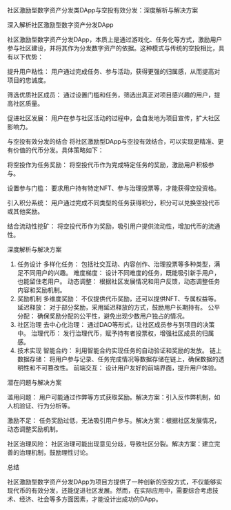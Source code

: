 社区激励型数字资产分发类DApp与空投有效分发：深度解析与解决方案

深入解析社区激励型数字资产分发DApp

社区激励型数字资产分发DApp，本质上是通过游戏化、任务化等方式，激励用户参与社区建设，并将其作为分发数字资产的依据。这种模式与传统的空投相比，具有以下优势：

提升用户粘性： 用户通过完成任务、参与活动，获得更强的归属感，从而提高对项目的忠诚度。

筛选优质社区成员： 通过设置门槛和任务，筛选出真正对项目感兴趣的用户，提高社区质量。

促进社区发展： 用户在参与社区活动的过程中，会自发地为项目宣传，扩大社区影响力。

与空投有效分发的结合
将社区激励型DApp与空投有效结合，可以实现更精准、更有价值的代币分发。具体策略如下：

将空投作为任务奖励： 将空投代币作为完成特定任务的奖励，激励用户积极参与。

设置参与门槛： 要求用户持有特定NFT、参与治理投票等，才能获得空投资格。

引入积分系统： 用户通过完成不同类型的任务获得积分，积分可以兑换空投代币或其他奖励。

结合流动性挖矿： 将空投代币作为奖励，吸引用户提供流动性，增加代币的流通性。

深度解析与解决方案
1. 任务设计
多样化任务： 包括社交互动、内容创作、治理投票等多种类型，满足不同用户的兴趣。
难度梯度： 设计不同难度的任务，既能吸引新手用户，也能留住老用户。
动态调整： 根据社区发展情况和用户反馈，动态调整任务内容和奖励机制。
2. 奖励机制
多维度奖励： 不仅提供代币奖励，还可以提供NFT、专属权益等。
延迟释放： 对于部分奖励，采用延迟释放的方式，鼓励用户长期持有。
公平分配： 确保奖励分配的公平性，避免出现少数用户独占的情况。
3. 社区治理
去中心化治理： 通过DAO等形式，让社区成员参与到项目的决策中。
治理代币： 发行治理代币，赋予持有者投票权，增强社区成员的归属感。
4. 技术实现
智能合约： 利用智能合约实现任务的自动验证和奖励的发放。
链上数据存储： 将用户参与记录、任务完成情况等数据存储在链上，确保数据的透明性和不可篡改性。
前端交互： 设计用户友好的前端界面，提升用户体验。

潜在问题与解决方案

滥用问题： 用户可能通过作弊等方式获取奖励。解决方案：引入反作弊机制，如人机验证、行为分析等。

激励不足： 任务奖励过低，无法吸引用户参与。解决方案：根据社区发展情况，动态调整奖励机制。

社区治理风险： 社区治理可能出现意见分歧，导致社区分裂。解决方案：建立完善的治理机制，鼓励理性讨论。

总结

社区激励型数字资产分发DApp为项目方提供了一种创新的空投方式，不仅能够实现代币的有效分发，还能促进社区发展。然而，在实际应用中，需要综合考虑技术、经济、社会等多方面因素，才能设计出成功的DApp。

